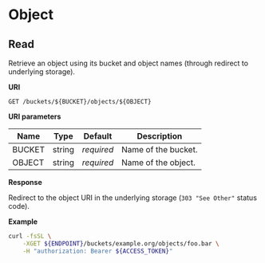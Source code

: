 # Object

## Read

Retrieve an object using its bucket and object names (through redirect to underlying storage).

**URI**

```
GET /buckets/${BUCKET}/objects/${OBJECT}
```

**URI parameters**

Name   | Type   | Default    | Description
------ | ------ | ---------- | ------------------
BUCKET | string | _required_ | Name of the bucket.
OBJECT | string | _required_ | Name of the object.

**Response**

Redirect to the object URI in the underlying storage (`303 "See Other"` status code).

**Example**

```bash
curl -fsSL \
    -XGET ${ENDPOINT}/buckets/example.org/objects/foo.bar \
    -H "authorization: Bearer ${ACCESS_TOKEN}"
```
